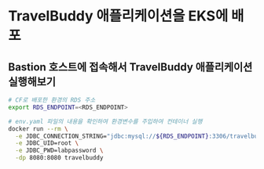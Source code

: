 # TravelBuddy 애플리케이션을 EKS에 배포

## Bastion 호스트에 접속해서 TravelBuddy 애플리케이션 실행해보기

```bash
# CF로 배포한 환경의 RDS 주소
export RDS_ENDPOINT=<RDS_ENDPOINT>

# env.yaml 파일의 내용을 확인하여 환경변수를 주입하여 컨테이너 실행
docker run --rm \
  -e JDBC_CONNECTION_STRING="jdbc:mysql://${RDS_ENDPOINT}:3306/travelbuddy?useSSL=false" \
  -e JDBC_UID=root \
  -e JDBC_PWD=labpassword \
  -dp 8080:8080 travelbuddy
```
